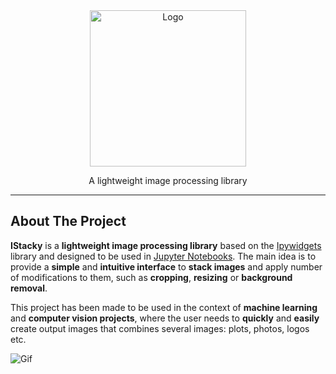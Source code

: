 <div align="center">

<img src="https://raw.githubusercontent.com/antoineedy/istacky/main/docs/img/logo.png" alt="Logo" width="250">

  <p align="center">
    A lightweight image processing library
  </p>
</div>

---

## About The Project

__IStacky__ is a __lightweight image processing library__ based on the [Ipywidgets](https://github.com/jupyter-widgets/ipywidgets) library and designed to be used in [Jupyter Notebooks](https://jupyter.org/). The main idea is to provide a __simple__ and __intuitive interface__ to __stack images__ and apply number of modifications to them, such as __cropping__, __resizing__ or __background removal__.

This project has been made to be used in the context of __machine learning__ and __computer vision projects__, where the user needs to __quickly__ and __easily__ create output images that combines several images: plots, photos, logos etc.

![Gif](https://raw.githubusercontent.com/antoineedy/istacky/main/docs/img/gif1.gif "Title")

